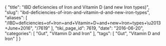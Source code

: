 {
    "title": "IBD deficiencies of Iron and Vitamin D (and new Iron types)",
    "slug": "ibd-deficiencies-of-iron-and-vitamin-d-and-new-iron-types",
    "aliases": [
        "/IBD+deficiencies+of+Iron+and+Vitamin+D+and+new+Iron+types+\u2013+June+2016",
        "/7619"
    ],
    "tiki_page_id": 7619,
    "date": "2016-06-20",
    "categories": [
        "Gut",
        "Vitamin D and Iron"
    ],
    "tags": [
        "Gut",
        "Vitamin D and Iron"
    ]
}